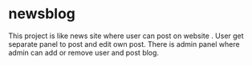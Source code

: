 # newsblog

This project is like news site where user can post on website . User get separate panel to post and edit own post.
There is admin panel where admin can add or remove user and post blog.
